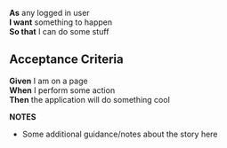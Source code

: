 **As** any logged in user  
**I want** something to happen  
**So that** I can do some stuff

## Acceptance Criteria

**Given** I am on a page  
**When** I perform some action  
**Then** the application will do something cool

**NOTES**

- Some additional guidance/notes about the story here
